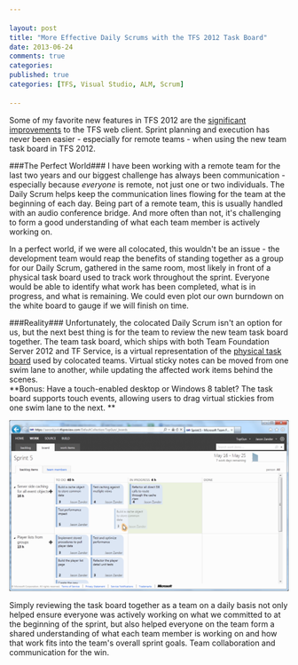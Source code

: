 ```yaml
---

layout: post
title: "More Effective Daily Scrums with the TFS 2012 Task Board"
date: 2013-06-24
comments: true
categories: 
published: true
categories: [TFS, Visual Studio, ALM, Scrum]

---
```


Some of my favorite new features in TFS 2012 are the [significant improvements][TFSWebClientLink] to the TFS web client.  Sprint planning and execution has never been easier - especially for remote teams - when using the new team task board in TFS 2012.    

###The Perfect World###
I have been working with a remote team for the last two years and our biggest challenge has always been communication - especially because *everyone* is remote, not just one or two individuals.  The Daily Scrum helps keep the communication lines flowing for the team at the beginning of each day.  Being part of a remote team, this is usually handled with an audio conference bridge.  And more often than not, it's challenging to form a good understanding of what each team member is actively working on.    

In a perfect world, if we were all colocated, this wouldn't be an issue - the development team would reap the benefits of standing together as a group for our Daily Scrum, gathered in the same room, most likely in front of a physical task board used to track work throughout the sprint.  Everyone would be able to identify what work has been completed, what is in progress, and what is remaining.  We could even plot our own burndown on the white board to gauge if we will finish on time.    

###Reality###
Unfortunately, the colocated Daily Scrum isn't an option for us, but the next best thing is for the team to review the new team task board together.  The team task board, which ships with both Team Foundation Server 2012 and TF Service, is a virtual representation of the [physical task board][TaskBoardLink] used by colocated teams.  Virtual sticky notes can be moved from one swim lane to another, while updating the affected work items behind the scenes.  
**Bonus: Have a touch-enabled desktop or Windows 8 tablet?  The task board supports touch events, allowing users to drag virtual stickies from one swim lane to the next. **

![TFS 2012 Task Board](/images/posts/5428.Figure-10_21E749CD.png)

Simply reviewing the task board together as a team on a daily basis not only helped ensure everyone was actively working on what we committed to at the beginning of the sprint, but also helped everyone on the team form a shared understanding of what each team member is working on and how that work fits into the team's overall sprint goals.  Team collaboration and communication for the win.   

[TFSWebClientLink]: http://blogs.msdn.com/b/jasonz/archive/2012/05/29/my-favorite-features-managing-projects-with-the-backlog-sprint-planning-and-taskboard-features-in-team-foundation-server-11.aspx
[TaskBoardLink]: http://www.flickr.com/photos/scrumshortcuts/6435649305/

